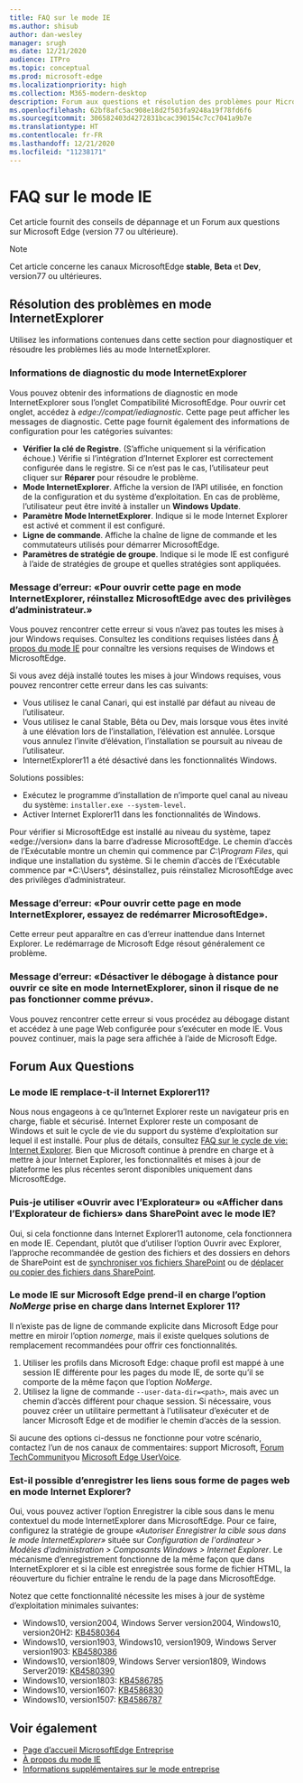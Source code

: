 ```yaml
---
title: FAQ sur le mode IE
ms.author: shisub
author: dan-wesley
manager: srugh
ms.date: 12/21/2020
audience: ITPro
ms.topic: conceptual
ms.prod: microsoft-edge
ms.localizationpriority: high
ms.collection: M365-modern-desktop
description: Forum aux questions et résolution des problèmes pour Microsoft Edge avec le mode IE
ms.openlocfilehash: 62bf8afc5ac908e18d2f503fa9248a19f78fd6f6
ms.sourcegitcommit: 306582403d4272831bcac390154c7cc7041a9b7e
ms.translationtype: HT
ms.contentlocale: fr-FR
ms.lasthandoff: 12/21/2020
ms.locfileid: "11238171"
---
```

# FAQ sur le mode IE

Cet article fournit des conseils de dépannage et un Forum aux questions sur Microsoft Edge (version 77 ou ultérieure).

> [!NOTE]
> Cet article concerne les canaux MicrosoftEdge **stable**, **Beta** et **Dev**, version77 ou ultérieures.

## Résolution des problèmes en mode InternetExplorer

Utilisez les informations contenues dans cette section pour diagnostiquer et résoudre les problèmes liés au mode InternetExplorer.

### Informations de diagnostic du mode InternetExplorer

Vous pouvez obtenir des informations de diagnostic en mode InternetExplorer sous l’onglet Compatibilité MicrosoftEdge. Pour ouvrir cet onglet, accédez à *edge://compat/iediagnostic*. Cette page peut afficher les messages de diagnostic. Cette page fournit également des informations de configuration pour les catégories suivantes:

- **Vérifier la clé de Registre**. (S’affiche uniquement si la vérification échoue.) Vérifie si l’intégration d’Internet Explorer est correctement configurée dans le registre. Si ce n’est pas le cas, l’utilisateur peut cliquer sur **Réparer** pour résoudre le problème.
- **Mode InternetExplorer**. Affiche la version de l’API utilisée, en fonction de la configuration et du système d’exploitation. En cas de problème, l’utilisateur peut être invité à installer un **Windows Update**.
- **Paramètre Mode InternetExplorer**. Indique si le mode Internet Explorer est activé et comment il est configuré.
- **Ligne de commande**. Affiche la chaîne de ligne de commande et les commutateurs utilisés pour démarrer MicrosoftEdge.
- **Paramètres de stratégie de groupe**. Indique si le mode IE est configuré à l’aide de stratégies de groupe et quelles stratégies sont appliquées.

### Message d’erreur: «Pour ouvrir cette page en mode InternetExplorer, réinstallez MicrosoftEdge avec des privilèges d’administrateur.»

Vous pouvez rencontrer cette erreur si vous n’avez pas toutes les mises à jour Windows requises. Consultez les conditions requises listées dans [À propos du mode IE](https://docs.microsoft.com/deployedge/edge-ie-mode) pour connaître les versions requises de Windows et MicrosoftEdge.

Si vous avez déjà installé toutes les mises à jour Windows requises, vous pouvez rencontrer cette erreur dans les cas suivants:

- Vous utilisez le canal Canari, qui est installé par défaut au niveau de l’utilisateur.
- Vous utilisez le canal Stable, Bêta ou Dev, mais lorsque vous êtes invité à une élévation lors de l’installation, l’élévation est annulée. Lorsque vous annulez l’invite d’élévation, l’installation se poursuit au niveau de l’utilisateur.
- InternetExplorer11 a été désactivé dans les fonctionnalités Windows.

Solutions possibles:

- Exécutez le programme d’installation de n’importe quel canal au niveau du système: `installer.exe --system-level`.
- Activer Internet Explorer11 dans les fonctionnalités de Windows.

Pour vérifier si MicrosoftEdge est installé au niveau du système, tapez «edge://version» dans la barre d’adresse MicrosoftEdge. Le chemin d’accès de l’Exécutable montre un chemin qui commence par *C:\Program Files*, qui indique une installation du système. Si le chemin d’accès de l’Exécutable commence par *C:\Users\*, désinstallez, puis réinstallez MicrosoftEdge avec des privilèges d’administrateur.

### Message d’erreur: «Pour ouvrir cette page en mode InternetExplorer, essayez de redémarrer MicrosoftEdge».

Cette erreur peut apparaître en cas d’erreur inattendue dans Internet Explorer. Le redémarrage de Microsoft Edge résout généralement ce problème.

### Message d’erreur: «Désactiver le débogage à distance pour ouvrir ce site en mode InternetExplorer, sinon il risque de ne pas fonctionner comme prévu».

Vous pouvez rencontrer cette erreur si vous procédez au débogage distant et accédez à une page Web configurée pour s’exécuter en mode IE. Vous pouvez continuer, mais la page sera affichée à l’aide de Microsoft Edge.

## Forum Aux Questions

### Le mode IE remplace-t-il Internet Explorer11?

Nous nous engageons à ce qu’Internet Explorer reste un navigateur pris en charge, fiable et sécurisé. Internet Explorer reste un composant de Windows et suit le cycle de vie du support du système d’exploitation sur lequel il est installé. Pour plus de détails, consultez [FAQ sur le cycle de vie: Internet Explorer](https://support.microsoft.com/help/17454/). Bien que Microsoft continue à prendre en charge et à mettre à jour Internet Explorer, les fonctionnalités et mises à jour de plateforme les plus récentes seront disponibles uniquement dans MicrosoftEdge.

### Puis-je utiliser «Ouvrir avec l’Explorateur» ou «Afficher dans l’Explorateur de fichiers» dans SharePoint avec le mode IE?

Oui, si cela fonctionne dans Internet Explorer11 autonome, cela fonctionnera en mode IE. Cependant, plutôt que d’utiliser l’option Ouvrir avec Explorer, l’approche recommandée de gestion des fichiers et des dossiers en dehors de SharePoint est de [synchroniser vos fichiers SharePoint](https://support.office.com/en-us/article/sync-sharepoint-files-with-the-onedrive-sync-app-6de9ede8-5b6e-4503-80b2-6190f3354a88) ou de [déplacer ou copier des fichiers dans SharePoint](https://support.office.com/en-us/article/move-or-copy-files-in-sharepoint-00e2f483-4df3-46be-a861-1f5f0c1a87bc).

### Le mode IE sur Microsoft Edge prend-il en charge l’option *NoMerge* prise en charge dans Internet Explorer 11?

Il n’existe pas de ligne de commande explicite dans Microsoft Edge pour mettre en miroir l’option *nomerge*, mais il existe quelques solutions de remplacement recommandées pour offrir ces fonctionnalités.

1. Utiliser les profils dans Microsoft Edge: chaque profil est mappé à une session IE différente pour les pages du mode IE, de sorte qu’il se comporte de la même façon que l’option *NoMerge*.
2. Utilisez la ligne de commande `--user-data-dir=<path>`, mais avec un chemin d’accès différent pour chaque session. Si nécessaire, vous pouvez créer un utilitaire permettant à l’utilisateur d’exécuter et de lancer Microsoft Edge et de modifier le chemin d’accès de la session.

Si aucune des options ci-dessus ne fonctionne pour votre scénario, contactez l’un de nos canaux de commentaires: support Microsoft, [Forum TechCommunity](https://techcommunity.microsoft.com/t5/enterprise/bd-p/EdgeInsiderEnterprise)ou [Microsoft Edge UserVoice](https://microsoftedge.uservoice.com/forums/928825-enterprise).

### Est-il possible d’enregistrer les liens sous forme de pages web en mode Internet Explorer?
 
Oui, vous pouvez activer l’option Enregistrer la cible sous dans le menu contextuel du mode InternetExplorer dans MicrosoftEdge. Pour ce faire, configurez la stratégie de groupe *«Autoriser Enregistrer la cible sous dans le mode InternetExplorer»* située sur *Configuration de l'ordinateur > Modèles d’administration > Composants Windows > Internet Explorer*.
Le mécanisme d’enregistrement fonctionne de la même façon que dans InternetExplorer et si la cible est enregistrée sous forme de fichier HTML, la réouverture du fichier entraîne le rendu de la page dans MicrosoftEdge.
 
Notez que cette fonctionnalité nécessite les mises à jour de système d’exploitation minimales suivantes:
- Windows10, version2004, Windows Server version2004, Windows10, version20H2: [KB4580364](https://support.microsoft.com/help/4580364/windows-10-update-kb4580364)
- Windows10, version1903, Windows10, version1909, Windows Server version1903: [KB4580386](https://support.microsoft.com/help/4580386/windows-10-update-kb4580386)
- Windows10, version1809, Windows Server version1809, Windows Server2019: [KB4580390](https://support.microsoft.com/help/4580390/windows-10-update-kb4580390)
- Windows10, version1803: [KB4586785](https://support.microsoft.com/help/4586785/windows-10-update-kb4586785)
- Windows10, version1607: [KB4586830](https://support.microsoft.com/help/4586830/windows-10-update-kb4586830)
- Windows10, version1507: [KB4586787](https://support.microsoft.com/help/4586787/windows-10-update-kb4586787)


## Voir également

- [Page d’accueil MicrosoftEdge Entreprise](https://aka.ms/EdgeEnterprise)
- [À propos du mode IE](https://docs.microsoft.com/deployedge/edge-ie-mode)
- [Informations supplémentaires sur le mode entreprise](https://docs.microsoft.com/internet-explorer/ie11-deploy-guide/enterprise-mode-overview-for-ie11)
